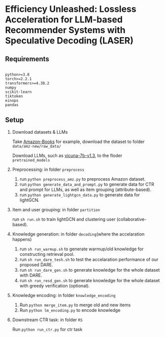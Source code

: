 # Efficiency Unleashed: Lossless Acceleration for LLM-based Recommender Systems with Speculative Decoding (LASER)

## Requirements

```

python>=3.8
torch>=2.2.1
transformers>=4.38.2
numpy
scikit-learn
tiktoken
einops
pandas
```

## Setup

1. Download datasets & LLMs

   Take [Amazon-Books](https://cseweb.ucsd.edu/~jmcauley/datasets/amazon_v2/) for example, download the dataset to folder `data/amz-new/raw_data/`

   Download LLMs, such as [vicuna-7b-v1.3](https://huggingface.co/lmsys/vicuna-7b-v1.3), to the floder `pretrained_models`
2. Preprocessing: in folder `preprocess`

   1. run `python preprocess_amz.py` to preprocess Amazon dataset.
   2. run `python generate_data_and_prompt.py` to generate data for CTR and prompt for LLMs, as well as item grouping (attribute-based).
   3. run `python generate_lightgcn_data.py` to generate data for lightGCN.
3. Item and user grouping: in folder `partition`

   run `sh run.sh` to train lightGCN and clustering user (collaborative-based).
4. Knowledge generation: in folder `decoding`(where the accelaration happens)

   1. run `sh run_warmup.sh` to generate warmup/old knowledge for constructing retrieval pool.
   2. run `sh run_dare_tesh.sh` to test the accelaration performance of our proposed DARE.
   3. run `sh run_dare_gen.sh` to generate knowledge for the whole dataset with DARE.
   4. run `sh run_resd_gen.sh` to generate knowledge for the whole dataset with greedy verification (optional).
5. Knowledge encoding: in folder `knowledge_encoding`

   1. Run `python merge_item.py` to merge old and new items
   2. Run `python lm_encoding.py` to encode knowledge
6. Downstream CTR task: in folder `RS`

   Run `python run_ctr.py` for ctr task
